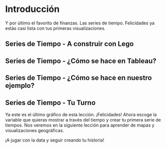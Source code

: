 ﻿# Introducción 
Y por último el favorito de finanzas. Las series de tiempo. Felicidades ya estás casi lista con tus primeras visualizaciones. 

## Series de Tiempo - A construir con Lego

## Series de Tiempo - ¿Cómo se hace en Tableau?

## Series de Tiempo - ¿Cómo se hace en nuestro ejemplo?

## Series de Tiempo - Tu Turno 
Ya este es el último gráfico de esta lección. ¡Felicidades! Ahora escoge la variable que quieras mostrar a través del tiempo y crear tu primera serie de tiempos. Nos veremos en 
la siguiente lección para aprender de mapas y visualizaciones geográficas. 

¡A jugar con la data y seguir creando tu historia!
